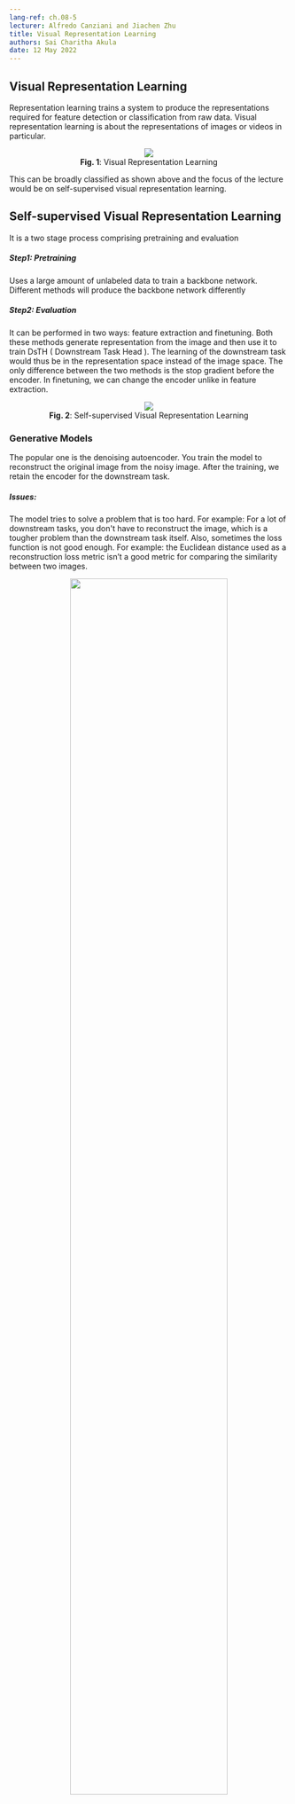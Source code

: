 ```yaml
---
lang-ref: ch.08-5
lecturer: Alfredo Canziani and Jiachen Zhu
title: Visual Representation Learning
authors: Sai Charitha Akula
date: 12 May 2022
---
```



## Visual Representation Learning

Representation learning trains a system to produce the representations required for feature detection or classification from raw data. Visual representation learning is about the representations of images or videos in particular.

<center>
<img src="{{site.baseurl}}/images/week08/08-5/5_fig1.png" weight="75%"/><br>
<b>Fig. 1</b>: Visual Representation Learning
</center>

This can be broadly classified as shown above and the focus of the lecture would be on self-supervised visual representation learning. 


## Self-supervised Visual Representation Learning

It is a two stage process comprising pretraining and evaluation

##### Step1: Pretraining

Uses a large amount of unlabeled data to train a backbone network. Different methods will produce the backbone network differently

##### Step2: Evaluation

It can be performed in two ways: feature extraction and finetuning. Both these methods generate representation from ​​the image and then use it to train DsTH ( Downstream Task Head ). The learning of the downstream task would thus be in the representation space instead of the image space. The only difference between the two methods is the stop gradient before the encoder. In finetuning, we can change the encoder unlike in feature extraction. 

<center>
<img src="{{site.baseurl}}/images/week08/08-5/5_fig2.png" weight="40%"/><br>
<b>Fig. 2</b>: Self-supervised Visual Representation Learning
</center>

### Generative Models

The popular one is the denoising autoencoder. You train the model to reconstruct the original image from the noisy image. After the training, we retain the encoder for the downstream task.

##### Issues:
 
The model tries to solve a problem that is too hard. For example: For a lot of downstream tasks, you don't have to reconstruct the image, which is a tougher problem than the downstream task itself. Also, sometimes the loss function is not good enough. For example: the Euclidean distance used as a reconstruction loss metric isn’t a good metric for comparing the similarity between two images.

<center>
<img src="{{site.baseurl}}/images/week08/08-5/5_fig3.png" height="75%" weight="75%"/><br>
<b>Fig. 3</b>: Generative Models - Autoencoder
</center>

### Pretext Tasks

It’s almost the same as above but you train the model to figure out a smart way to generate pseudo labels. For example: Given the image of a tiger, the shuffled image is the input x, and the output y would be the correct way of labeling the patches. The network successfully reinventing the patches indicates that it understands the image. 

##### Issues:
Designing the pretext task is tricky. if you design the task too easy, the network won’t learn good representation. But if you design the task hard, it can become harder than the downstream task and the network wouldn't be trained well. Also, the representations generated via this method will be tailored to the specific downstream task.

<center>
<img src="{{site.baseurl}}/images/week08/08-5/5_fig4.png" height="75%" weight="75%"/><br>
<b>Fig. 4</b>: Pretext Tasks
</center>

### Joint-embedding methods

Joint embedding methods perform better than the above two methods. These have been discussed in great detail in this [lecture](https://atcold.github.io/pytorch-Deep-Learning/en/week08/08-4/).


#### Improvisations for JEMs

We can further improve these models by experimenting with data augmentation and network architecture. We don’t have a good understanding of these but they are very important. In fact, finding good augmentation may boost more performance than changing the loss function. 

##### Data Augmentation

Most dominant augmentations were proposed by simCLR and improved a little bit by BYOL:
1. Random Crop (the most critical one)
2. Flip
3. Color Jitter
4. Gaussian Blur

It has been found empirically that random crop is the most critical one. It might be because the random crop is the only we can change the spatial information about the images. Flip does the same partly but is weak. Color jitter and gaussian blur change channels. 

<center>
<img src="{{site.baseurl}}/images/week08/08-5/5_fig5.png" height="25%" /><br>
<b>Fig. 5</b>: Data Augmentation
</center>

##### Masking augmentation:
Recently people are moving towards masking augmentation instead of traditional augmentation in which we mask out most ( ~75% in the below image ) of the patches. It can replace random crop since it’s another way to remove the redundancy of the spatial information

**Issues:**
This works well only with transformer type of architecture and not with convnet. This is because masking introduces too many random artificial edges. For any transformer, the first layer is the conv layer, with kernel size equal to the patch size and thus, this never experiences artificial edges. For convnets which have sliding windows, the artificial edges can't be ignored and will result in noise.

<center>
<img src="{{site.baseurl}}/images/week08/08-5/5_fig6.png" weight="50%" /><br>
<b>Fig. 6</b>: Masked Augmentation
</center>

#### Network Architecture

##### Projector/Expander:
It is a two/three-layer feed-forward neural network and empirical results show that it is always better to add this in the network architecture. 

The projector is used to project into a lower dimension and the expander is used to project into a higher dimension. A projector is used only during the pretraining and removed while performing the downstream task. This is because the projector removes a lot of information even if the output dimension of the projector and the backbone are the same. 

##### Momentum Encoder:
Even without a memory bank, a momentum encoder usually helps the performance of the downstream tasks, especially with weak data augmentation. 

<center>
<img src="{{site.baseurl}}/images/week08/08-5/5_fig7.png" weight="50%" /><br>
<b>Fig. 7</b>: Projector/Expander
</center>

